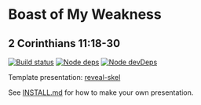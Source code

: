 # Boast of My Weakness
## 2 Corinthians 11:18-30

[![Build status](https://travis-ci.org/sermons/boast-of-weakness.svg)](https://travis-ci.org/sermons/boast-of-weakness)
[![Node deps](https://david-dm.org/sermons/boast-of-weakness.svg)](https://david-dm.org/sermons/boast-of-weakness)
[![Node devDeps](https://david-dm.org/sermons/boast-of-weakness/dev-status.svg)](https://david-dm.org/sermons/boast-of-weakness?type=dev)

Template presentation: [reveal-skel](https://github.com/sermons/reveal-skel)

See [INSTALL.md](INSTALL.md)
for how to make your own presentation.
